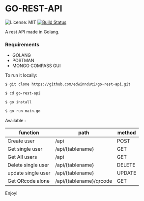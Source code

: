 # GO-REST-API
![License: MIT](https://img.shields.io/badge/Language-Golang-blue.svg)
[![Build Status](https://travis-ci.org/edwinnduti/go-rest-api.svg?branch=master)](https://travis-ci.org/edwinnduti/go-rest-api)

A rest API made in Golang.

### Requirements
<ul>
	<li>GOLANG</li>
	<li>POSTMAN</li>
	<li>MONGO COMPASS GUI</li>
</ul>

To run it locally:
```bash
$ git clone https://github.com/edwinnduti/go-rest-api.git

$ cd go-rest-api

$ go install 

$ go run main.go

```

Available :

| function              |   path                    |   method  |
|   ----                |   ----                    |   ----    |
| Create user           |   /api					|	POST    |
| Get single user	    |   /api/{tablename}		|	GET     |
| Get All users         |   /api            		|	GET     |
| Delete single user	|   /api/{tablename}		|	DELETE  |
| update single user	|   /api/{tablename}		|	UPDATE  |
| Get QRcode alone 	    |   /api/{tablename}/qrcode |   GET     |   


Enjoy!
